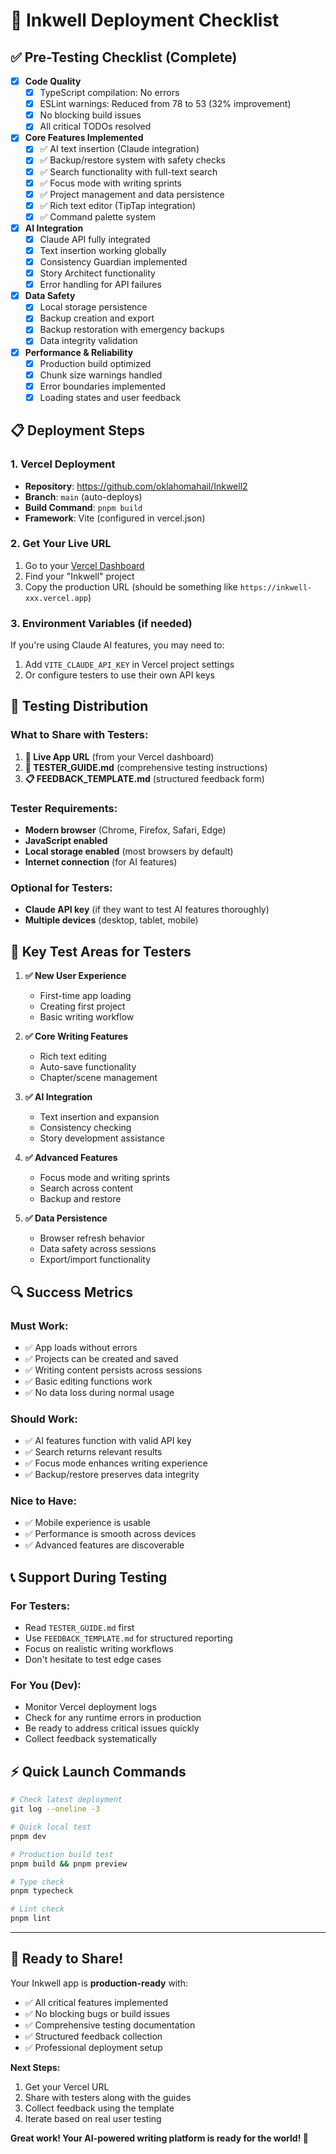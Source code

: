 # 🚀 Inkwell Deployment Checklist

## ✅ Pre-Testing Checklist (Complete)

- [x] **Code Quality**
  - [x] TypeScript compilation: No errors
  - [x] ESLint warnings: Reduced from 78 to 53 (32% improvement)
  - [x] No blocking build issues
  - [x] All critical TODOs resolved

- [x] **Core Features Implemented**
  - [x] ✅ AI text insertion (Claude integration)
  - [x] ✅ Backup/restore system with safety checks  
  - [x] ✅ Search functionality with full-text search
  - [x] ✅ Focus mode with writing sprints
  - [x] ✅ Project management and data persistence
  - [x] ✅ Rich text editor (TipTap integration)
  - [x] ✅ Command palette system

- [x] **AI Integration**
  - [x] Claude API fully integrated
  - [x] Text insertion working globally
  - [x] Consistency Guardian implemented
  - [x] Story Architect functionality
  - [x] Error handling for API failures

- [x] **Data Safety**
  - [x] Local storage persistence
  - [x] Backup creation and export
  - [x] Backup restoration with emergency backups
  - [x] Data integrity validation

- [x] **Performance & Reliability**
  - [x] Production build optimized
  - [x] Chunk size warnings handled
  - [x] Error boundaries implemented
  - [x] Loading states and user feedback

## 📋 Deployment Steps

### 1. **Vercel Deployment**
- **Repository**: https://github.com/oklahomahail/Inkwell2
- **Branch**: `main` (auto-deploys)
- **Build Command**: `pnpm build`
- **Framework**: Vite (configured in vercel.json)

### 2. **Get Your Live URL**
1. Go to your [Vercel Dashboard](https://vercel.com/dashboard)
2. Find your "Inkwell" project
3. Copy the production URL (should be something like `https://inkwell-xxx.vercel.app`)

### 3. **Environment Variables (if needed)**
If you're using Claude AI features, you may need to:
1. Add `VITE_CLAUDE_API_KEY` in Vercel project settings
2. Or configure testers to use their own API keys

## 🧪 **Testing Distribution**

### **What to Share with Testers:**

1. **🔗 Live App URL** (from your Vercel dashboard)
2. **📖 TESTER_GUIDE.md** (comprehensive testing instructions)
3. **📋 FEEDBACK_TEMPLATE.md** (structured feedback form)

### **Tester Requirements:**
- **Modern browser** (Chrome, Firefox, Safari, Edge)
- **JavaScript enabled**
- **Local storage enabled** (most browsers by default)
- **Internet connection** (for AI features)

### **Optional for Testers:**
- **Claude API key** (if they want to test AI features thoroughly)
- **Multiple devices** (desktop, tablet, mobile)

## 🎯 **Key Test Areas for Testers**

1. **✅ New User Experience**
   - First-time app loading
   - Creating first project
   - Basic writing workflow

2. **✅ Core Writing Features**
   - Rich text editing
   - Auto-save functionality
   - Chapter/scene management

3. **✅ AI Integration**
   - Text insertion and expansion
   - Consistency checking
   - Story development assistance

4. **✅ Advanced Features**
   - Focus mode and writing sprints
   - Search across content
   - Backup and restore

5. **✅ Data Persistence**
   - Browser refresh behavior
   - Data safety across sessions
   - Export/import functionality

## 🔍 **Success Metrics**

### **Must Work:**
- ✅ App loads without errors
- ✅ Projects can be created and saved
- ✅ Writing content persists across sessions
- ✅ Basic editing functions work
- ✅ No data loss during normal usage

### **Should Work:**
- ✅ AI features function with valid API key
- ✅ Search returns relevant results
- ✅ Focus mode enhances writing experience
- ✅ Backup/restore preserves data integrity

### **Nice to Have:**
- ✅ Mobile experience is usable
- ✅ Performance is smooth across devices
- ✅ Advanced features are discoverable

## 📞 **Support During Testing**

### **For Testers:**
- Read `TESTER_GUIDE.md` first
- Use `FEEDBACK_TEMPLATE.md` for structured reporting
- Focus on realistic writing workflows
- Don't hesitate to test edge cases

### **For You (Dev):**
- Monitor Vercel deployment logs
- Check for any runtime errors in production
- Be ready to address critical issues quickly
- Collect feedback systematically

## ⚡ **Quick Launch Commands**

```bash
# Check latest deployment
git log --oneline -3

# Quick local test
pnpm dev

# Production build test
pnpm build && pnpm preview

# Type check
pnpm typecheck

# Lint check
pnpm lint
```

---

## 🎉 **Ready to Share!**

Your Inkwell app is **production-ready** with:
- ✅ All critical features implemented
- ✅ No blocking bugs or build issues
- ✅ Comprehensive testing documentation
- ✅ Structured feedback collection
- ✅ Professional deployment setup

**Next Steps:**
1. Get your Vercel URL
2. Share with testers along with the guides
3. Collect feedback using the template
4. Iterate based on real user testing

**Great work! Your AI-powered writing platform is ready for the world! 🚀**